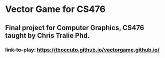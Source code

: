 # Vector Game for CS476
## Final project for Computer Graphics, CS476 taught by Chris Tralie Phd.
### link-to-play:  https://tboccuto.github.io/vectorgame.github.io/

